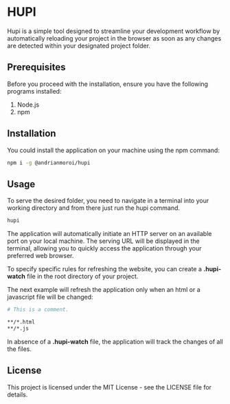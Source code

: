 # HUPI

Hupi is a simple tool designed to streamline your development workflow by automatically reloading your project in the browser as soon as any changes are detected within your designated project folder. 

## Prerequisites

Before you proceed with the installation, ensure you have the following programs installed:

1. Node.js
2. npm

## Installation

You could install the application on your machine using the npm command:

```bash
npm i -g @andrianmoroi/hupi
```

## Usage

To serve the desired folder, you need to navigate in a terminal into your working directory and from there just run the hupi command.

```bash
hupi
```

The application will automatically initiate an HTTP server on an available port on your local machine. The serving URL will be displayed in the terminal, allowing you to quickly access the application through your preferred web browser.

To specify specific rules for refreshing the website, you can create a **.hupi-watch** file in the root directory of your project. 

The next example will refresh the application only when an html or a javascript file will be changed:

```sh
# This is a comment.

**/*.html
**/*.js
```

In absence of a **.hupi-watch** file, the application will track the changes of all the files.

## License

This project is licensed under the MIT License - see the LICENSE file for details.

